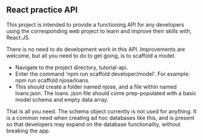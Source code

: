 ## React practice API

This project is intended to provide a functioning API for any developers using the corresponding web project to learn and improve their skills with, React.JS.

There is no need to do development work in this API. Improvements are welcome, but all you need to do to get going, is to scaffold a model.

- Navigate to the project directory, tutorial-api.
- Enter the command 'npm run scaffold developer/model'. For example: npm run scaffold njose/loans.
- This should create a folder named njose, and a file within named loans.json. The loans .json file should come prep-populated with a basic model schema and empty data array.

That is all you need. The schema object currently is not used for anything. It is a common need when creating ad hoc databases like this, and is present so that developers may expand on the database functionality, without breaking the app.
